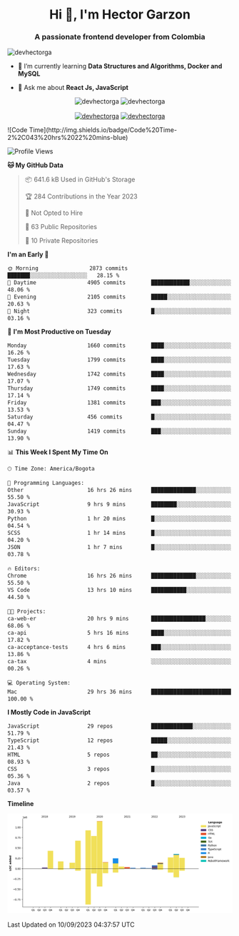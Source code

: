 <h1 align="center">Hi 👋, I'm Hector Garzon</h1>
<h3 align="center">A passionate frontend developer from Colombia</h3>

<p align="left"> <img src="https://komarev.com/ghpvc/?username=devhectorga" alt="devhectorga" /> </p>

- 🌱 I’m currently learning **Data Structures and Algorithms, Docker and MySQL**

- 💬 Ask me about **React Js, JavaScript**

<p align="center"> <img src="https://github-readme-stats.vercel.app/api?username=devhectorga&count_private=true&show_icons=true" alt="devhectorga" /> <img src="https://github-readme-stats.vercel.app/api/top-langs/?username=devhectorga&layout=compact" alt="devhectorga" /></p>

<p align="center">
<a href="https://twitter.com/devhectorga" target="blank"><img align="center" src="https://cdn.jsdelivr.net/npm/simple-icons@3.0.1/icons/twitter.svg" alt="devhectorga" height="20" width="20" /></a>
<a href="https://linkedin.com/in/devhectorga" target="blank"><img align="center" src="https://cdn.jsdelivr.net/npm/simple-icons@3.0.1/icons/linkedin.svg" alt="devhectorga" height="20" width="20" /></a>
</p>
<!--START_SECTION:waka-->
![Code Time](http://img.shields.io/badge/Code%20Time-2%2C043%20hrs%2022%20mins-blue)

![Profile Views](http://img.shields.io/badge/Profile%20Views-0-blue)

**🐱 My GitHub Data** 

> 📦 641.6 kB Used in GitHub's Storage 
 > 
> 🏆 284 Contributions in the Year 2023
 > 
> 🚫 Not Opted to Hire
 > 
> 📜 63 Public Repositories 
 > 
> 🔑 10 Private Repositories 
 > 
**I'm an Early 🐤** 

```text
🌞 Morning                2873 commits        ███████░░░░░░░░░░░░░░░░░░   28.15 % 
🌆 Daytime                4905 commits        ████████████░░░░░░░░░░░░░   48.06 % 
🌃 Evening                2105 commits        █████░░░░░░░░░░░░░░░░░░░░   20.63 % 
🌙 Night                  323 commits         █░░░░░░░░░░░░░░░░░░░░░░░░   03.16 % 
```
📅 **I'm Most Productive on Tuesday** 

```text
Monday                   1660 commits        ████░░░░░░░░░░░░░░░░░░░░░   16.26 % 
Tuesday                  1799 commits        ████░░░░░░░░░░░░░░░░░░░░░   17.63 % 
Wednesday                1742 commits        ████░░░░░░░░░░░░░░░░░░░░░   17.07 % 
Thursday                 1749 commits        ████░░░░░░░░░░░░░░░░░░░░░   17.14 % 
Friday                   1381 commits        ███░░░░░░░░░░░░░░░░░░░░░░   13.53 % 
Saturday                 456 commits         █░░░░░░░░░░░░░░░░░░░░░░░░   04.47 % 
Sunday                   1419 commits        ███░░░░░░░░░░░░░░░░░░░░░░   13.90 % 
```


📊 **This Week I Spent My Time On** 

```text
🕑︎ Time Zone: America/Bogota

💬 Programming Languages: 
Other                    16 hrs 26 mins      ██████████████░░░░░░░░░░░   55.50 % 
JavaScript               9 hrs 9 mins        ████████░░░░░░░░░░░░░░░░░   30.93 % 
Python                   1 hr 20 mins        █░░░░░░░░░░░░░░░░░░░░░░░░   04.54 % 
SCSS                     1 hr 14 mins        █░░░░░░░░░░░░░░░░░░░░░░░░   04.20 % 
JSON                     1 hr 7 mins         █░░░░░░░░░░░░░░░░░░░░░░░░   03.78 % 

🔥 Editors: 
Chrome                   16 hrs 26 mins      ██████████████░░░░░░░░░░░   55.50 % 
VS Code                  13 hrs 10 mins      ███████████░░░░░░░░░░░░░░   44.50 % 

🐱‍💻 Projects: 
ca-web-er                20 hrs 9 mins       █████████████████░░░░░░░░   68.06 % 
ca-api                   5 hrs 16 mins       ████░░░░░░░░░░░░░░░░░░░░░   17.82 % 
ca-acceptance-tests      4 hrs 6 mins        ███░░░░░░░░░░░░░░░░░░░░░░   13.86 % 
ca-tax                   4 mins              ░░░░░░░░░░░░░░░░░░░░░░░░░   00.26 % 

💻 Operating System: 
Mac                      29 hrs 36 mins      █████████████████████████   100.00 % 
```

**I Mostly Code in JavaScript** 

```text
JavaScript               29 repos            █████████████░░░░░░░░░░░░   51.79 % 
TypeScript               12 repos            █████░░░░░░░░░░░░░░░░░░░░   21.43 % 
HTML                     5 repos             ██░░░░░░░░░░░░░░░░░░░░░░░   08.93 % 
CSS                      3 repos             █░░░░░░░░░░░░░░░░░░░░░░░░   05.36 % 
Java                     2 repos             █░░░░░░░░░░░░░░░░░░░░░░░░   03.57 % 
```



**Timeline**

![Lines of Code chart](https://raw.githubusercontent.com/devHectorGa/devHectorGa/master/assets/bar_graph.png)


 Last Updated on 10/09/2023 04:37:57 UTC
<!--END_SECTION:waka-->
